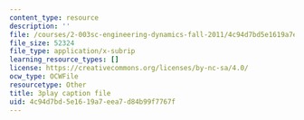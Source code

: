 ```yaml
---
content_type: resource
description: ''
file: /courses/2-003sc-engineering-dynamics-fall-2011/4c94d7bd5e1619a7eea7d84b99f7767f_QadsG49DY3M.srt
file_size: 52324
file_type: application/x-subrip
learning_resource_types: []
license: https://creativecommons.org/licenses/by-nc-sa/4.0/
ocw_type: OCWFile
resourcetype: Other
title: 3play caption file
uid: 4c94d7bd-5e16-19a7-eea7-d84b99f7767f
---
```

